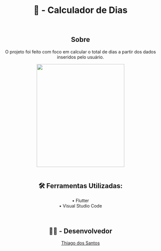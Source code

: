 <h1 align="center"> 📆 - Calculador de Dias </h1>

<br>

<div>
<h2 align="center"> Sobre </h2>
<p align="center"> O projeto foi feito com foco em calcular o total de dias a partir dos dados inseridos pelo usuário. </p>
</div>


<div align="center">
<img src="https://github.com/thluc/ConversorDias/assets/100222499/a53acff4-ba44-43c3-8813-a9ea1e617d3e" width="280" height="330">

</div>

<br>

<h2 align="center"> 🛠 Ferramentas Utilizadas: </h2>
<p align="center"> • Flutter <br> • Visual Studio Code </p>
</div>

<br>

<div align="center">
  <h2 align="center">👨‍💻 - Desenvolvedor</h2>
        <p><a href='https://github.com/thluc'>Thiago dos Santos</a></p>
</div>


